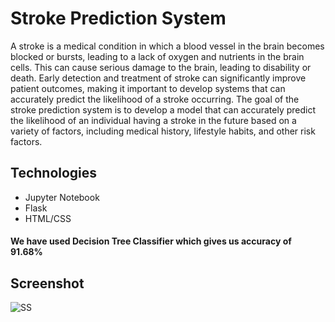 # Stroke Prediction System
A stroke is a medical condition in which a blood vessel in the brain becomes blocked or bursts, leading to a lack of oxygen and nutrients in the brain cells. This can cause serious damage to the brain, leading to disability or death. Early detection and treatment of stroke can significantly improve patient outcomes, making it important to develop systems that can accurately predict the likelihood of a stroke occurring.
The goal of the stroke prediction system is to develop a model that can accurately predict the likelihood of an individual having a stroke in the future based on a variety of factors, including medical history, lifestyle habits, and other risk factors.

 ## Technologies
 - Jupyter Notebook
 - Flask
 - HTML/CSS

#### We have used Decision Tree Classifier which gives us accuracy of 91.68%

## Screenshot

![SS](https://i.ibb.co/GFMH6sV/sps.png)
